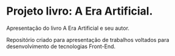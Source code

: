 # Projeto livro: A Era Artificial.
 Apresentação do livro A Era Artificial e seu autor.

 Repositório criado para apresentação de trabalhos voltados para desenvolvimento de tecnologias Front-End.

